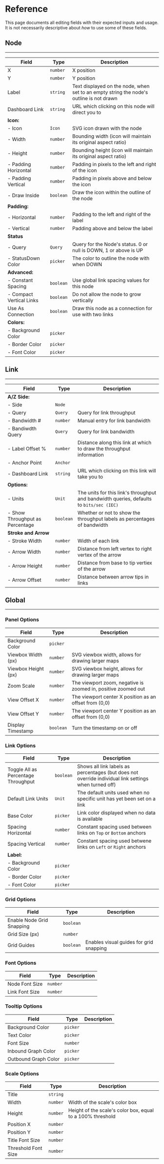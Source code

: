 # Reference

This page documents all editing fields with their expected inputs and usage. It is not necessarily descriptive about _how_ to use some of these fields.

## Node

---

| Field | Type | Description |
|-------|------|-------------|
| X | `number` | X position |
| Y | `number` | Y position |
| Label | `string` | Text displayed on the node, when set to an empty string the node's outline is not drawn |
| Dashboard Link | `string` | URL which clicking on this node will direct you to |
| **Icon:** |
| - Icon | `Icon` | SVG icon drawn with the node |
| - Width | `number` | Bounding width (icon will maintain its original aspect ratio) |
| - Height | `number` | Bounding height (icon will maintain its original aspect ratio) |
| - Padding Horizontal | `number` | Padding in pixels to the left and right of the icon |
| - Padding Vertical | `number` | Padding in pixels above and below the icon |
| - Draw Inside | `boolean` | Draw the icon within the outline of the node |
| **Padding:** |
| - Horizontal | `number` | Padding to the left and right of the label |
| - Vertical | `number` | Padding above and below the label |
| **Status** |
| - Query | `Query` | Query for the Node's status. 0 or null is DOWN, 1 or above is UP |
| - StatusDown Color | `picker` | The color to outline the node with when DOWN |
| **Advanced:** |
| - Constant Spacing | `boolean` | Use global link spacing values for this node |
| - Compact Vertical Links | `boolean` | Do not allow the node to grow vertically |
|  Use As Connection | `boolean` | Draw this node as a connection for use with two links |
| **Colors:** |
| - Background Color | `picker` |
| - Border Color | `picker` |
| - Font Color | `picker` |

## Link

---

| Field | Type | Description |
|-------|------|-------------|
| **A/Z Side:** |
| - Side | `Node ` |
| - Query | `Query` | Query for link throughput |
| - Bandwidth # | `number` | Manual entry for link bandwidth |
| - Bandiwdth Query | `Query` | Query for link bandwidth |
| - Label Offset % | `number` | Distance along this link at which to draw the throughput information |
| - Anchor Point | `Anchor` |
| - Dashboard Link | `string` | URL which clicking on this link will take you to |
| **Options:** |
| - Units | `Unit` | The units for this link's throughput and bandwidth queries, defaults to `bits/sec (IEC)` |
| - Show Throughput as Percentage | `boolean` | Whether or not to show the throughput labels as percentages of bandwidth |
| **Stroke and Arrow** |
| - Stroke Width | `number` | Width of each link |
| - Arrow Width | `number` | Distance from left vertex to right vertex of the arrow |
| - Arrow Height | `number` | Distance from base to tip vertiex of the arrow |
| - Arrow Offset | `number` | Distance between arrow tips in links |

## Global

---

### Panel Options

| Field | Type | Description |
|-------|------|-------------|
| Background Color | `picker` |
| Viewbox Width (px) | `number` | SVG viewbox width, allows for drawing larger maps |
| Viewbox Height (px) | `number` | SVG viewbox height, allows for drawing larger maps |
| Zoom Scale | `number` | The viewport zoom, negative is zoomed in, positive zoomed out |
| View Offset X | `number` | The viewport center X position as an offset from (0,0) |
| View Offset Y | `number` | The viewport center Y position as an offset from (0,0) |
| Display Timestamp | `boolean` | Turn the timestamp on or off |

### Link Options

| Field | Type | Description |
|-------|------|-------------|
| Toggle All as Percentage Throughput | `boolean` | Shows all link labels as percentages (but does not override individual link settings when turned off) |
| Default Link Units | `Unit` | The default units used when no specific unit has yet been set on a link |
| Base Color | `picker` | Link color displayed when no data is available |
| Spacing Horizontal | `number` | Constant spacing used between links on `Top` or `Bottom` anchors |
| Spacing Vertical | `number` | Constant spacing used betwene links on `Left` or `Right` anchors |
| **Label:** |
| - Background Color | `picker` |
| - Border Color | `picker` |
| - Font Color | `picker` |

### Grid Options

| Field | Type | Description |
|-------|------|-------------|
| Enable Node Grid Snapping | `boolean` |
| Grid Size (px) | `number` |
| Grid Guides | `boolean` | Enables visual guides for grid snapping |

### Font Options

| Field | Type | Description |
|-------|------|-------------|
| Node Font Size | `number` |
| Link Font Size | `number` |

### Tooltip Options

| Field | Type | Description |
|-------|------|-------------|
| Background Color | `picker` |
| Text Color | `picker` |
| Font Size | `number` |
| Inbound Graph Color | `picker` |
| Outbound Graph Color | `picker` |

### Scale Options

| Field | Type | Description |
|-------|------|-------------|
| Title | `string` |
| Width | `number` | Width of the scale's color box |
| Height | `number` | Height of the scale's color box, equal to a 100% threshold |
| Position X | `number` |
| Position Y | `number` |
| Title Font Size | `number` |
| Threshold Font Size | `number` |